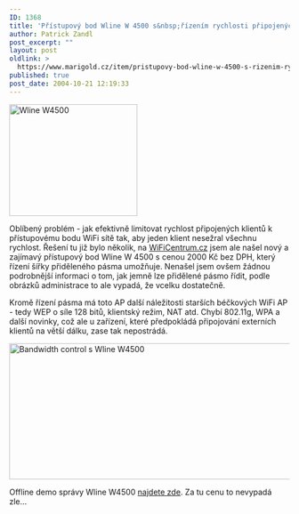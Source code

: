```yaml
---
ID: 1368
title: 'Přístupový bod Wline W 4500 s&nbsp;řízením rychlosti připojených klientů'
author: Patrick Zandl
post_excerpt: ""
layout: post
oldlink: >
  https://www.marigold.cz/item/pristupovy-bod-wline-w-4500-s-rizenim-rychlosti-pripojenych-klientu
published: true
post_date: 2004-10-21 12:19:33
---
```

<div class="rightbox"><img src="/wp-content/uploads/1/20041021-wlinew4500.gif" alt="Wline W4500" width="230" height="201" /></div>
<p>
Oblíbený problém - jak efektivně limitovat rychlost připojených klientů k přístupovému bodu WiFi sítě tak, aby jeden klient nesežral všechnu rychlost. Řešení tu již bylo několik, na <a href="http://www.wificentrum.cz/buxus/generate_page.php?page_id=568&amp;lng=cz">WiFiCentrum.cz</a> jsem ale našel nový a zajímavý přístupový bod Wline W 4500 s cenou 2000 Kč bez DPH, který řízení šířky přiděleného pásma umožňuje. Nenašel jsem ovšem žádnou podrobnější informaci o tom, jak jemně lze přidělené pásmo řídit, podle obrázků administrace to ale vypadá, že vcelku dostatečně. </p>

<p>
Kromě řízení pásma má toto AP další náležitosti starších béčkových WiFi AP - tedy WEP o síle 128 bitů, klientský režim, NAT atd. Chybí 802.11g, WPA a další novinky, což ale u zařízení, které předpokládá připojování externích klientů na větší dálku, zase tak nepostrádá. </p>

<p>
<img src="/wp-content/uploads/1/20041021-wline-bwcontrol.gif" alt="Bandwidth control s Wline W4500" width="568" height="245" /></p>

<p>
Offline demo správy Wline W4500 <a href="http://192.168.0.21.sk/W4500/">najdete zde</a>. Za tu cenu to nevypadá zle&#8230;
</p>
